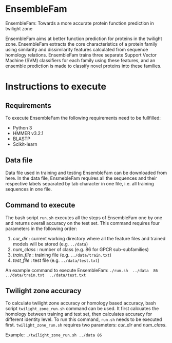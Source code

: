 # EnsembleFam
EnsembleFam: Towards a more accurate protein function prediction in twilight zone

EnsembleFam aims at better function prediction for proteins in the twilight zone. EnsembleFam extracts the core characteristics of a protein family
using similarity and dissimilarity features calculated from sequence homology relations. EnsembleFam trains three separate Support Vector Machine (SVM) 
classifiers for each family using these features, and an ensemble prediction is made to classify novel proteins into these families. 

# Instructions to execute

## Requirements
To execute EnsembleFam the following requirements need to be fullfilled:
 * Python 3
 * HMMER v3.2.1
 * BLASTP
 * Scikit-learn

## Data file
Data file used in training and testing EnsembleFam can be downloaded from here. In the data file, EnsmebleFam requires all the sequences and their respective labels separated by tab character in one file, i.e. all training sequences in one file.

## Command to execute
The bash script `run.sh` executes all the steps of EnsembleFam one by one and returns overall accuracy on the test set. This command requires four parameters in the following order: 
1. *cur_dir* : current working directory where all the feature files and trained models will be stored (e.g. `../data`)
2. *num_class* : number of class (e.g. 86 for GPCR sub-subfamilies)
3. *train_file* : training file (e.g. `../data/train.txt`)
4. *test_file* : test file (e.g. `../data/test.txt`)

An example command to execute EnsembleFam: `./run.sh  ../data  86  ../data/train.txt  ../data/test.txt`

## Twilight zone accuracy
To calculate twilight zone accuracy or homology based accuracy, bash script `twilight_zone_run.sh` command can be used. It first calcuates the homology between training and test set, then calculates  accuracy for different identity level. To run this command, `run.sh` needs to be executed first. `twilight_zone_run.sh` requires two parameters: *cur_dir* and *num_class*.

Example: `./twilight_zone_run.sh ../data 86`


